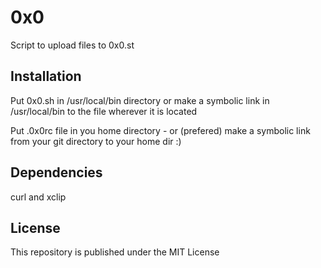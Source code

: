# 0x0

Script to upload files to 0x0.st

## Installation

Put 0x0.sh in /usr/local/bin directory or make a symbolic link in
/usr/local/bin to the file wherever it is located

Put .0x0rc file in you home directory - or (prefered) make a
symbolic link from your git directory to your home dir :)

## Dependencies

curl and xclip

## License

This repository is published under the MIT License

